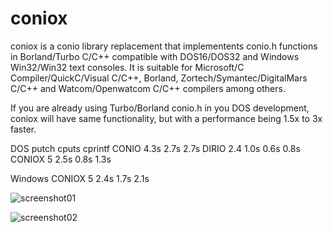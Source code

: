 # coniox
coniox is a conio library replacement that implementents conio.h functions in Borland/Turbo C/C++ compatible with DOS16/DOS32 and Windows Win32/Win32 text consoles. It is suitable for Microsoft/C Compiler/QuickC/Visual C/C++, Borland, Zortech/Symantec/DigitalMars C/C++ and Watcom/Openwatcom C/C++ compilers among others.

If you are already using Turbo/Borland conio.h in you DOS development, coniox will have same functionality, but with a performance being 1.5x to 3x faster.


DOS			putch	cputs	cprintf
CONIO		4.3s	2.7s	2.7s
DIRIO 2.4	1.0s	0.6s	0.8s
CONIOX 5	2.5s	0.8s	1.3s


Windows
CONIOX	5	2.4s	1.7s	2.1s

![screenshot01](https://user-images.githubusercontent.com/4672971/218527583-8dcacafe-f736-4279-9cc9-7967207ce553.png)

![screenshot02](https://user-images.githubusercontent.com/4672971/218527622-851ba3e2-f364-4645-95f7-0e4cbd01ba14.png)

